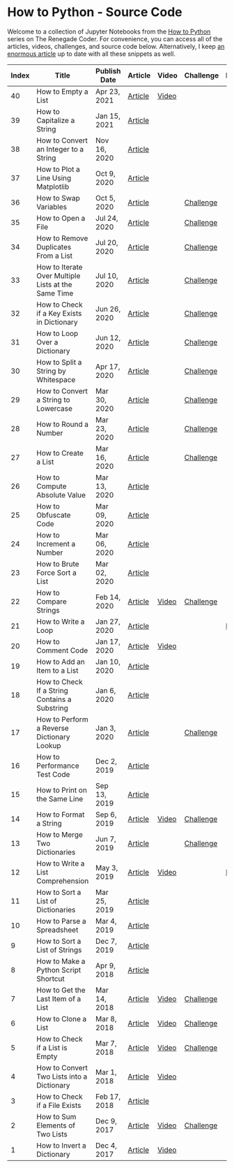 # How to Python - Source Code

Welcome to a collection of Jupyter Notebooks from the [How to Python][how-to-python-series] series on The Renegade Coder. For convenience, you can access all of the articles, videos, challenges, and source code below. Alternatively, I keep [an enormous article][25] up to date with all these snippets as well.

| Index | Title                                               | Publish Date | Article                    | Video                  | Challenge                  | Notebook       |
|-------|-----------------------------------------------------|--------------|----------------------------|------------------------|----------------------------|----------------|
| 40    | How to Empty a List                                 | Apr 23, 2021 | [Article][emp-a-str-art]   | [Video][emp-a-str-vid] |                            |                |
| 39    | How to Capitalize a String                          | Jan 15, 2021 | [Article][cap-a-str-art]   |                        |                            |                |
| 38    | How to Convert an Integer to a String               | Nov 16, 2020 | [Article][int-to-str-art]  |                        |                            |                |
| 37    | How to Plot a Line Using Matplotlib                 | Oct 9, 2020  | [Article][plot-line-art]   |                        |                            |                |
| 36    | How to Swap Variables                               | Oct 5, 2020  | [Article][swap-var-art]    |                        | [Challenge][swap-var-chal] |                |
| 35    | How to Open a File                                  | Jul 24, 2020 | [Article][64]              |                        | [Challenge][65]            |                |
| 34    | How to Remove Duplicates From a List                | Jul 20, 2020 | [Article][62]              |                        | [Challenge][63]            |                |
| 33    | How to Iterate Over Multiple Lists at the Same Time | Jul 10, 2020 | [Article][60]              |                        | [Challenge][61]            |                |
| 32    | How to Check if a Key Exists in Dictionary          | Jun 26, 2020 | [Article][58]              |                        | [Challenge][59]            |                |
| 31    | How to Loop Over a Dictionary                       | Jun 12, 2020 | [Article][55]              |                        | [Challenge][56]            |                |
| 30    | How to Split a String by Whitespace                 | Apr 17, 2020 | [Article][34]              |                        | [Challenge][45]            |                |
| 29    | How to Convert a String to Lowercase                | Mar 30, 2020 | [Article][33]              |                        | [Challenge][44]            |                |
| 28    | How to Round a Number                               | Mar 23, 2020 | [Article][32]              |                        | [Challenge][54]            |                |
| 27    | How to Create a List                                | Mar 16, 2020 | [Article][31]              |                        | [Challenge][57]            |                |
| 26    | How to Compute Absolute Value                       | Mar 13, 2020 | [Article][30]              |                        |                            |                |
| 25    | How to Obfuscate Code                               | Mar 09, 2020 | [Article][29]              |                        |                            |                |
| 24    | How to Increment a Number                           | Mar 06, 2020 | [Article][28]              |                        |                            |                |
| 23    | How to Brute Force Sort a List                      | Mar 02, 2020 | [Article][27]              |                        |                            |                |
| 22    | How to Compare Strings                              | Feb 14, 2020 | [Article][26]              | [Video][43]            | [Challenge][46]            |                |
| 21    | How to Write a Loop                                 | Jan 27, 2020 | [Article][4]               |                        |                            | [Notebook][24] | 
| 20    | How to Comment Code                                 | Jan 17, 2020 | [Article][5]               | [Video][66]            |                            |                |
| 19    | How to Add an Item to a List                        | Jan 10, 2020 | [Article][6]               |                        |                            |                |
| 18    | How to Check If a String Contains a Substring       | Jan 6, 2020  | [Article][7]               |                        |                            |                |
| 17    | How to Perform a Reverse Dictionary Lookup          | Jan 3, 2020  | [Article][8]               |                        | [Challenge][48]            |                |
| 16    | How to Performance Test Code                        | Dec 2, 2019  | [Article][9]               |                        |                            |                |
| 15    | How to Print on the Same Line                       | Sep 13, 2019 | [Article][10]              |                        |                            |                |
| 14    | How to Format a String                              | Sep 6, 2019  | [Article][11]              | [Video][42]            | [Challenge][53]            |                |
| 13    | How to Merge Two Dictionaries                       | Jun 7, 2019  | [Article][12]              |                        | [Challenge][47]            |                |
| 12    | How to Write a List Comprehension                   | May 3, 2019  | [Article][2]               | [Video][39]            |                            | [Notebook][3]  |
| 11    | How to Sort a List of Dictionaries                  | Mar 25, 2019 | [Article][13]              |                        |                            |                |
| 10    | How to Parse a Spreadsheet                          | Mar 4, 2019  | [Article][14]              |                        |                            |                |
| 9     | How to Sort a List of Strings                       | Dec 7, 2019  | [Article][15]              |                        |                            |                |
| 8     | How to Make a Python Script Shortcut                | Apr 9, 2018  | [Article][16]              |                        |                            |                |
| 7     | How to Get the Last Item of a List                  | Mar 14, 2018 | [Article][17]              | [Video][41]            | [Challenge][52]            |                |
| 6     | How to Clone a List                                 | Mar 8, 2018  | [Article][18]              | [Video][40]            | [Challenge][51]            |                |
| 5     | How to Check if a List is Empty                     | Mar 7, 2018  | [Article][19]              | [Video][35]            | [Challenge][49]            |                |  
| 4     | How to Convert Two Lists into a Dictionary          | Mar 1, 2018  | [Article][20]              | [Video][38]            |                            |                |
| 3     | How to Check if a File Exists                       | Feb 17, 2018 | [Article][21]              |                        |                            |                |
| 2     | How to Sum Elements of Two Lists                    | Dec 9, 2017  | [Article][22]              | [Video][37]            | [Challenge][50]            |                |
| 1     | How to Invert a Dictionary                          | Dec 4, 2017  | [Article][23]              | [Video][36]            |                            |                |

[2]: https://therenegadecoder.com/code/how-to-write-a-list-comprehension-in-python/
[3]: https://colab.research.google.com/github/TheRenegadeCoder/how-to-python-code/blob/master/notebooks/how_to_write_a_list_comprehension.ipynb
[4]: https://therenegadecoder.com/code/how-to-write-a-loop-in-python/
[5]: https://therenegadecoder.com/code/how-to-comment-code-in-python/
[6]: https://therenegadecoder.com/code/how-to-add-an-item-to-a-list-in-python/
[7]: https://therenegadecoder.com/code/how-to-check-if-a-string-contains-a-substring-in-python/
[8]: https://therenegadecoder.com/code/how-to-perform-a-reverse-dictionary-lookup-in-python/
[9]: https://therenegadecoder.com/code/how-to-performance-test-python-code/
[10]: https://therenegadecoder.com/code/how-to-print-on-the-same-line-in-python/
[11]: https://therenegadecoder.com/code/how-to-format-a-string-in-python/
[12]: https://therenegadecoder.com/code/how-to-merge-two-dictionaries-in-python/
[13]: https://therenegadecoder.com/code/how-to-sort-a-list-of-dictionaries-in-python/
[14]: https://therenegadecoder.com/code/how-to-parse-a-spreadsheet-in-python/
[15]: https://therenegadecoder.com/code/how-to-sort-a-list-of-strings-in-python/
[16]: https://therenegadecoder.com/code/how-to-make-a-python-script-shortcut-with-arguments/
[17]: https://therenegadecoder.com/code/how-to-get-the-last-item-of-a-list-in-python/
[18]: https://therenegadecoder.com/code/how-to-clone-a-list-in-python/
[19]: https://therenegadecoder.com/code/how-to-check-if-a-list-is-empty-in-python/
[20]: https://therenegadecoder.com/code/how-to-convert-two-lists-into-a-dictionary-in-python/
[21]: https://therenegadecoder.com/code/how-to-check-if-a-file-exists-in-python/
[22]: https://therenegadecoder.com/code/how-to-sum-elements-of-two-lists-in-python/
[23]: https://therenegadecoder.com/code/how-to-invert-a-dictionary-in-python/
[24]: https://colab.research.google.com/github/TheRenegadeCoder/how-to-python-code/blob/master/notebooks/how_to_write_a_loop.ipynb
[25]: https://therenegadecoder.com/code/python-code-snippets-for-everyday-problems/
[26]: https://therenegadecoder.com/code/how-to-compare-strings-in-python/
[27]: https://therenegadecoder.com/code/how-to-brute-force-sort-a-list-in-python/
[28]: https://therenegadecoder.com/code/how-to-increment-a-number-in-python/
[29]: https://therenegadecoder.com/code/how-to-obfuscate-code-in-python/
[30]: https://therenegadecoder.com/code/how-to-compute-absolute-value-in-python/
[31]: https://therenegadecoder.com/code/how-to-create-a-list-in-python/
[32]: https://therenegadecoder.com/code/how-to-round-a-number-in-python/
[33]: https://therenegadecoder.com/code/how-to-convert-a-string-to-lowercase-in-python/
[34]: https://therenegadecoder.com/code/how-to-split-a-string-by-whitespace-in-python/
[35]: https://www.youtube.com/watch?v=k1lE5QxNAM4
[36]: https://www.youtube.com/watch?v=lN5qX73H2Bc
[37]: https://www.youtube.com/watch?v=-ueWDzP88eQ
[38]: https://www.youtube.com/watch?v=SPmFkdfD_Ho
[39]: https://www.youtube.com/watch?v=AEG8D4h7kls
[40]: https://www.youtube.com/watch?v=ZMCte_LHml0
[41]: https://www.youtube.com/watch?v=wAJ1Nlk-T7w
[42]: https://www.youtube.com/watch?v=qZMYur8VRlU
[43]: https://www.youtube.com/watch?v=EO1_Pa6wSQs
[44]: https://twitter.com/RenegadeCoder94/status/1264975318126919680
[45]: https://twitter.com/RenegadeCoder94/status/1264971395747979265
[46]: https://twitter.com/RenegadeCoder94/status/1261037244493770756
[47]: https://twitter.com/RenegadeCoder94/status/1255254175832780800
[48]: https://twitter.com/RenegadeCoder94/status/1251974523018260486
[49]: https://twitter.com/RenegadeCoder94/status/1251963427842654218
[50]: https://twitter.com/RenegadeCoder94/status/1251952416205033473
[51]: https://twitter.com/RenegadeCoder94/status/1251764535716990976
[52]: https://twitter.com/RenegadeCoder94/status/1251753023858188292
[53]: https://twitter.com/RenegadeCoder94/status/1251746937080029184
[54]: https://twitter.com/RenegadeCoder94/status/1269750560368078848
[55]: https://therenegadecoder.com/code/how-to-loop-over-a-dictionary-in-python/
[56]: https://twitter.com/RenegadeCoder94/status/1260631262546604037
[57]: https://twitter.com/RenegadeCoder94/status/1274726808001359873
[58]: https://therenegadecoder.com/code/how-to-check-if-a-key-exists-in-a-dictionary-in-python/
[59]: https://twitter.com/RenegadeCoder94/status/1270232431325478915
[60]: https://therenegadecoder.com/code/how-to-iterate-over-multiple-lists-at-the-same-time-in-python/
[61]: https://twitter.com/RenegadeCoder94/status/1276967356997218305
[62]: https://therenegadecoder.com/code/how-to-remove-duplicates-from-a-list-in-python/
[63]: https://twitter.com/RenegadeCoder94/status/1279885310739058704
[64]: https://therenegadecoder.com/code/how-to-open-a-file-in-python/
[65]: https://twitter.com/RenegadeCoder94/status/1280752490011639808
[66]: https://www.youtube.com/watch?v=O6WtQH62t6k

[how-to-python-series]: https://therenegadecoder.com/series/how-to-python/

[cap-a-str-art]: https://therenegadecoder.com/code/how-to-capitalize-a-string-in-python/
[emp-a-str-art]: https://therenegadecoder.com/code/how-to-empty-a-list-in-python/
[int-to-str-art]: https://therenegadecoder.com/code/how-to-convert-an-integer-to-a-string-in-python/
[plot-line-art]: https://therenegadecoder.com/code/how-to-plot-a-line-using-matplotlib-in-python/
[swap-var-art]: https://therenegadecoder.com/code/how-to-swap-variables-in-python/

[swap-var-chal]: https://twitter.com/RenegadeCoder94/status/1307819252498522113

[emp-a-str-vid]: https://youtu.be/vf1EVGCLIFc
